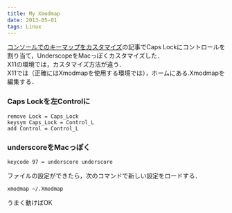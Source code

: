 ```yaml
---
title: My Xmodmap
date: 2013-05-01
tags: Linux
---
```


[コンソールでのキーマップをカスタマイズ](http://folioscope.hatenablog.jp/entry/2013/01/16/121959)の記事でCaps Lockにコントロールを割り当て，UnderscopeをMacっぽくカスタマイズした．<br />X11の環境では，カスタマイズ方法が違う．<br />X11では（正確にはXmodmapを使用する環境では），ホームにある.Xmodmapを編集する．

### Caps Lockを左Controlに

```
remove Lock = Caps_Lock
keysym Caps_Lock = Control_L
add Control = Control_L
```

### underscoreをMacっぽく

```
keycode 97 = underscore underscore
```

ファイルの設定ができたら，次のコマンドで新しい設定をロードする．

```
xmodmap ~/.Xmodmap
```

うまく動けばOK

